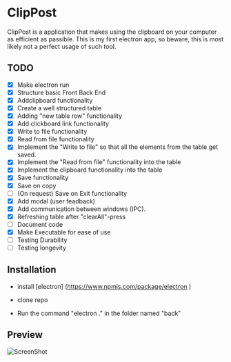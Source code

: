 # ClipPost
ClipPost is a application that makes using the clipboard on your computer as efficient as passible. 
This is my first electron app, so beware, this is most likely not a perfect usage of such tool.

## TODO
- [X] Make electron run
- [X] Structure basic Front Back End
- [X] Addclipboard functionality
- [X] Create a well structured table
- [X] Adding "new table row" functionality
- [X] Add clickboard link functionality
- [X] Write to file functionality
- [X] Read from file functionality
- [X] Implement the "Write to file" so that all the elements from the table get saved.
- [X] Implement the "Read from file" functionality into the table
- [X] Implement the clipboard functionality into the table
- [X] Save functionality
- [X] Save on copy
- [ ] (On request) Save on Exit functionality
- [X] Add modal (user feadback)
- [X] Add communication between windows (IPC).
- [X] Refreshing table after "clearAll"-press
- [ ] Document code
- [X] Make Executable for ease of use
- [ ] Testing Durability  
- [ ] Testing longevity 

## Installation

- install [electron] (https://www.npmjs.com/package/electron )

- clone repo

- Run the command "electron ." in the folder named "back"

## Preview

![ScreenShot](https://raw.githubusercontent.com/tjabejohannes/velectron/master/front/Example%23.png)

